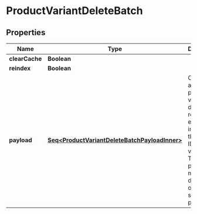 

# ProductVariantDeleteBatch


## Properties

Name | Type | Description | Notes
------------ | ------------- | ------------- | -------------
**clearCache** | **Boolean** |  |  [optional]
**reindex** | **Boolean** |  |  [optional]
**payload** | [**Seq&lt;ProductVariantDeleteBatchPayloadInner&gt;**](ProductVariantDeleteBatchPayloadInner.md) | Contains an array of product variant deletion requests, each including the product ID and variant ID. The list of properties may vary depending on the specific platform. | 



